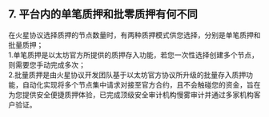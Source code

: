 ## 7. 平台内的单笔质押和批零质押有何不同

在火星协议选择质押的节点数量时，有两种质押模式供您选择，分别是单笔质押和批量质押；  
1.单笔质押是以太坊官方所提供的质押存入功能，若您一次性选择创建多个节点，则需要您手动完成多次；  
2.批量质押是由火星协议开发团队基于以太坊官方协议所升级的批量存入质押功能，自动化实现将多个节点集中请求对接至官方合约，且不会触碰您的资金，旨在为您提供安全便捷质押体验，已完成顶级安全审计机构慢雾审计并通过多家机构客户验证。
